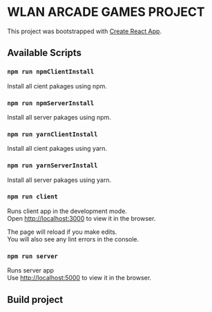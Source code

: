 # WLAN ARCADE GAMES PROJECT

This project was bootstrapped with [Create React App](https://github.com/facebook/create-react-app).

## Available Scripts

### `npm run npmClientInstall`

Install all cient pakages using npm.

### `npm run npmServerInstall`

Install all server pakages using npm.

### `npm run yarnClientInstall`

Install all cient pakages using yarn.

### `npm run yarnServerInstall`

Install all server pakages using yarn.

### `npm run client`

Runs client app in the development mode.<br />
Open [http://localhost:3000](http://localhost:3000) to view it in the browser.

The page will reload if you make edits.<br />
You will also see any lint errors in the console.

### `npm run server`

Runs server app <br />
Use [http://localhost:5000](http://localhost:5000) to view it in the browser.

## Build project

